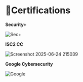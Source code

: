 # 📜Certifications #

**Security+** 

![Sec+](https://github.com/user-attachments/assets/9c40d6e3-948d-423c-a350-e03c451bef10)




**ISC2 CC**

![Screenshot 2025-06-24 215039](https://github.com/user-attachments/assets/39622123-9eca-4002-b5bb-4cca1201fb92)


**Google Cybersecurity**

![Google](https://github.com/user-attachments/assets/b689aafa-04cd-43d6-882b-459d2a83528b)

